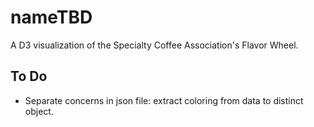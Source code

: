 # nameTBD

A D3 visualization of the Specialty Coffee Association's Flavor Wheel.

## To Do

* Separate concerns in json file: extract coloring from data to distinct object.
